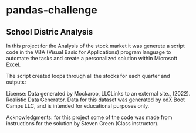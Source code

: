 # pandas-challenge

## School Distric Analysis


In this project for the Analysis of the stock market it was generete a script code in the VBA (Visual Basic for Applications) program language to automate the tasks and create a personalized solution within Microsoft Excel.

The script created loops through all the stocks for each quarter and outputs:
























License: Data generated by Mockaroo, LLCLinks to an external site., (2022). Realistic Data Generator. Data for this dataset was generated by edX Boot Camps LLC, and is intended for educational purposes only.

Acknowledgments: for this project some of the code was made from instructions for the solution by Steven Green (Class instructor).
